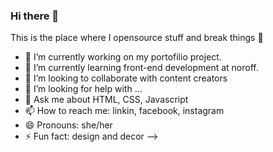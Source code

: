### Hi there 👋

This is the place where I opensource stuff and break things 🤣

- 🔭 I’m currently working on my portofilio project.
- 🌱 I’m currently learning front-end development at noroff.
- 👯 I’m looking to collaborate with content creators
- 🤔 I’m looking for help with ...
- 💬 Ask me about HTML, CSS, Javascript
- 📫 How to reach me: linkin, facebook, instagram
- 😄 Pronouns: she/her
- ⚡ Fun fact: design and decor
-->

